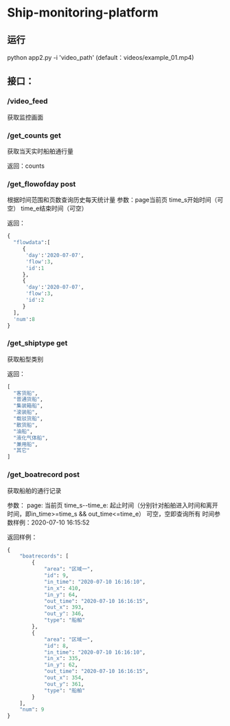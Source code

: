 # Ship-monitoring-platform

## 运行
python app2.py -i 'video_path'  (default：videos/example_01.mp4)

## 接口：

### /video_feed
获取监控画面

### /get_counts  get
获取当天实时船舶通行量

返回：counts

### /get_flowofday post
根据时间范围和页数查询历史每天统计量
参数：page当前页   time_s开始时间（可空）   time_e结束时间（可空）

返回：
```python
{
  "flowdata":[
     {
      'day':'2020-07-07',
      'flow':3,
      'id':1
     },
     {
      'day':'2020-07-07',
      'flow':3,
      'id':2
     }
  ],
  'num':8
}
```

### /get_shiptype  get
获取船型类别

返回：
```python
[
  "客货船",
  "普通货船",
  "集装箱船",
  "滚装船",
  "载驳货船",
  "散货船",
  "油船",
  "液化气体船",
  "兼用船",
  "其它"
]
```

### /get_boatrecord  post
获取船舶的通行记录

参数：
page:   当前页
time_s--time_e: 起止时间（分别针对船舶进入时间和离开时间，即in_time>=time_s && out_time<=time_e） 可空，空即查询所有
时间参数样例：2020-07-10 16:15:52

返回样例：
```python
{
    "boatrecords": [
        {
            "area": "区域一",
            "id": 9,
            "in_time": "2020-07-10 16:16:10",
            "in_x": 410,
            "in_y": 64,
            "out_time": "2020-07-10 16:16:15",
            "out_x": 393,
            "out_y": 346,
            "type": "船舶"
        },
        {
            "area": "区域一",
            "id": 8,
            "in_time": "2020-07-10 16:16:10",
            "in_x": 335,
            "in_y": 62,
            "out_time": "2020-07-10 16:16:15",
            "out_x": 354,
            "out_y": 361,
            "type": "船舶"
        }
    ],
    "num": 9
}
```

